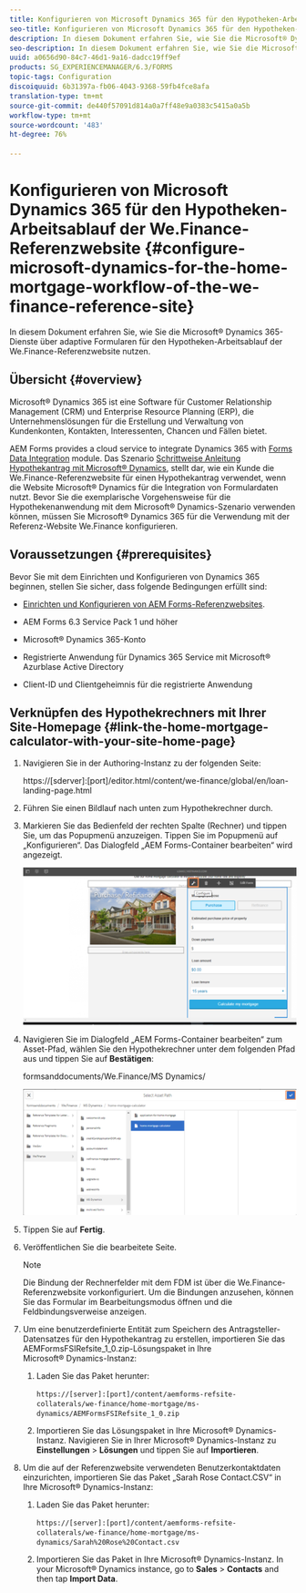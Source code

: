 ```yaml
---
title: Konfigurieren von Microsoft Dynamics 365 für den Hypotheken-Arbeitsablauf der We.Finance-Referenzwebsite
seo-title: Konfigurieren von Microsoft Dynamics 365 für den Hypotheken-Arbeitsablauf der We.Finance-Referenzwebsite
description: In diesem Dokument erfahren Sie, wie Sie die Microsoft® Dynamics 365-Dienste über adaptive Formularen für den Hypotheken-Arbeitsablauf der We.Finance-Referenzwebsite nutzen.
seo-description: In diesem Dokument erfahren Sie, wie Sie die Microsoft® Dynamics 365-Dienste über adaptive Formularen für den Hypotheken-Arbeitsablauf der We.Finance-Referenzwebsite nutzen.
uuid: a0656d90-84c7-46d1-9a16-dadcc19ff9ef
products: SG_EXPERIENCEMANAGER/6.3/FORMS
topic-tags: Configuration
discoiquuid: 6b31397a-fb06-4043-9368-59fb4fce8afa
translation-type: tm+mt
source-git-commit: de440f57091d814a0a7ff48e9a0383c5415a0a5b
workflow-type: tm+mt
source-wordcount: '483'
ht-degree: 76%

---
```



# Konfigurieren von Microsoft Dynamics 365 für den Hypotheken-Arbeitsablauf der We.Finance-Referenzwebsite {#configure-microsoft-dynamics-for-the-home-mortgage-workflow-of-the-we-finance-reference-site}

In diesem Dokument erfahren Sie, wie Sie die Microsoft® Dynamics 365-Dienste über adaptive Formularen für den Hypotheken-Arbeitsablauf der We.Finance-Referenzwebsite nutzen.

## Übersicht {#overview}

Microsoft® Dynamics 365 ist eine Software für Customer Relationship Management (CRM) und Enterprise Resource Planning (ERP), die Unternehmenslösungen für die Erstellung und Verwaltung von Kundenkonten, Kontakten, Interessenten, Chancen und Fällen bietet.

AEM Forms provides a cloud service to integrate Dynamics 365 with [Forms Data Integration](/help/forms/using/data-integration.md) module. Das Szenario [Schrittweise Anleitung Hypothekantrag mit Microsoft® Dynamics](/help/forms/using/finance-reference-site-walkthrough.md#home-mortgage-application-walkthrough-with-microsoft-dynamics), stellt dar, wie ein Kunde die We.Finance-Referenzwebsite für einen Hypothekantrag verwendet, wenn die Website Microsoft® Dynamics für die Integration von Formulardaten nutzt. Bevor Sie die exemplarische Vorgehensweise für die Hypothekenanwendung mit dem Microsoft® Dynamics-Szenario verwenden können, müssen Sie Microsoft® Dynamics 365 für die Verwendung mit der Referenz-Website We.Finance konfigurieren.

## Voraussetzungen {#prerequisites}

Bevor Sie mit dem Einrichten und Konfigurieren von Dynamics 365 beginnen, stellen Sie sicher, dass folgende Bedingungen erfüllt sind:

* [Einrichten und Konfigurieren von AEM Forms-Referenzwebsites](/help/forms/using/setup-reference-sites.md).

* AEM Forms 6.3 Service Pack 1 und höher
* Microsoft® Dynamics 365-Konto
* Registrierte Anwendung für Dynamics 365 Service mit Microsoft® Azurblase Active Directory
* Client-ID und Clientgeheimnis für die registrierte Anwendung

## Verknüpfen des Hypothekrechners mit Ihrer Site-Homepage {#link-the-home-mortgage-calculator-with-your-site-home-page}

1. Navigieren Sie in der Authoring-Instanz zu der folgenden Seite:

   https://[sderver]:[port]/editor.html/content/we-finance/global/en/loan-landing-page.html

1. Führen Sie einen Bildlauf nach unten zum Hypothekrechner durch.
1. Markieren Sie das Bedienfeld der rechten Spalte (Rechner) und tippen Sie, um das Popupmenü anzuzeigen. Tippen Sie im Popupmenü auf „Konfigurieren“. Das Dialogfeld „AEM Forms-Container bearbeiten“ wird angezeigt.

   ![calculateConfigurationPanel](assets/calculatorconfigurepanel.png)

1. Navigieren Sie im Dialogfeld „AEM Forms-Container bearbeiten“ zum Asset-Pfad, wählen Sie den Hypothekrechner unter dem folgenden Pfad aus und tippen Sie auf **Bestätigen**:

   formsanddocuments/We.Finance/MS Dynamics/

   ![selectassetpath](assets/selectassetpath.png)

1. Tippen Sie auf **Fertig**.
1. Veröffentlichen Sie die bearbeitete Seite.

   >[!NOTE]
   >
   >Die Bindung der Rechnerfelder mit dem FDM ist über die We.Finance-Referenzwebsite vorkonfiguriert. Um die Bindungen anzusehen, können Sie das Formular im Bearbeitungsmodus öffnen und die Feldbindungsverweise anzeigen.

1. Um eine benutzerdefinierte Entität zum Speichern des Antragsteller-Datensatzes für den Hypothekantrag zu erstellen, importieren Sie das AEMFormsFSIRefsite_1_0.zip-Lösungspaket in Ihre Microsoft® Dynamics-Instanz:

   1. Laden Sie das Paket herunter:

      `https://[server]:[port]/content/aemforms-refsite-collaterals/we-finance/home-mortgage/ms-dynamics/AEMFormsFSIRefsite_1_0.zip`

   1. Importieren Sie das Lösungspaket in Ihre Microsoft® Dynamics-Instanz. Navigieren Sie in Ihrer Microsoft® Dynamics-Instanz zu **Einstellungen** > **Lösungen** und tippen Sie auf **Importieren**.

1. Um die auf der Referenzwebsite verwendeten Benutzerkontaktdaten einzurichten, importieren Sie das Paket „Sarah Rose Contact.CSV“ in Ihre Microsoft® Dynamics-Instanz:

   1. Laden Sie das Paket herunter:

      `https://[server]:[port]/content/aemforms-refsite-collaterals/we-finance/home-mortgage/ms-dynamics/Sarah%20Rose%20Contact.csv`

   1. Importieren Sie das Paket in Ihre Microsoft® Dynamics-Instanz. In your Microsoft® Dynamics instance, go to **Sales** > **Contacts** and then tap **Import Data**.

